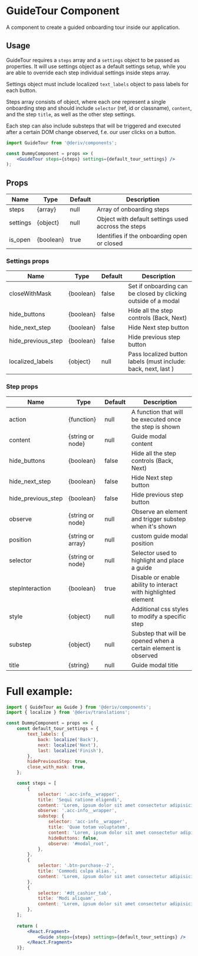 # GuideTour Component

A component to create a guided onboarding tour inside our application.

## Usage

GuideTour requires a `steps` array and a `settings` object to be passed as properties. It will use settings object as a default settings setup, while you are able to override each step individual settings inside steps array.

Settings object must include localized `text_labels` object to pass labels for each button.

Steps array consists of object, where each one represent a single onboarding step and should include `selector` (ref, id or classname), `content`, and the step `title`, as well as the other step settings.

Each step can also include substeps that will be triggered and executed after a certain DOM change observed, f.e. our user clicks on a button.

```jsx
import GuideTour from '@deriv/components';

const DummyComponent = props => (
    <GuideTour steps={steps} settings={default_tour_settings} />
);
```

## Props

| Name        | Type            | Default     | Description                                         |
| ----------- | --------------- | ----------- | --------------------------------------------------- |
| steps       | {array}         | null        | Array of onboarding steps                           |
| settings    | {object}        | null        | Object with default settings used accross the steps |
| is_open     | {boolean}       | true        | Identifies if the onboarding open or closed         |

### Settings props

| Name               | Type      | Default | Description                                                    |
| ------------------ | --------- | ------- | -------------------------------------------------------------- |
| closeWithMask      | {boolean} | false   | Set if onboarding can be closed by clicking outside of a modal |
| hide_buttons       | {boolean} | false   | Hide all the step controls (Back, Next)                        |
| hide_next_step     | {boolean} | false   | Hide Next step button                                          |
| hide_previous_step | {boolean} | false   | Hide previous step button                                      |
| localized_labels   | {object}  | null    | Pass localized button labels (must include: back, next, last ) |

### Step props

| Name               | Type              | Default | Description                                                    |
| ------------------ | ----------------- | ------- | -------------------------------------------------------------- |
| action             | {function}        | null    | A function that will be executed once the step is shown        |
| content            | {string or node}  | null    | Guide modal content                                            |
| hide_buttons       | {boolean}         | false   | Hide all the step controls (Back, Next)                        |
| hide_next_step     | {boolean}         | false   | Hide Next step button                                          |
| hide_previous_step | {boolean}         | false   | Hide previous step button                                      |
| observe            | {string or node}  | null    | Observe an element and trigger substep when it's shown         |
| position           | {string or array} | null    | custom guide modal position                                    |
| selector           | {string or node}  | null    | Selector used to highlight and place a guide                   |
| stepInteraction    | {boolean}         | true    | Disable or enable ability to interact with highlighted element |
| style              | {object}          | null    | Additional css styles to modify a specific step                |
| substep            | {object}          | null    | Substep that will be opened when a certain element is observed |
| title              | {string}          | null    | Guide modal title                                              |

# Full example:

```jsx
import { GuideTour as Guide } from '@deriv/components';
import { localize } from '@deriv/translations';

const DummyComponent = props => {
    const default_tour_settings = {
        text_labels: {
            back: localize('Back'),
            next: localize('Next'),
            last: localize('Finish'),
        },
        hidePreviousStep: true,
        close_with_mask: true,
    };

    const steps = [
        {
            selector: '.acc-info__wrapper',
            title: 'Sequi ratione eligendi',
            content: 'Lorem, ipsum dolor sit amet consectetur adipisicing elit.',
            observe: '.acc-info__wrapper',
            substep: {
                selector: 'acc-info__wrapper',
                title: 'Quae totam voluptatem',
                content: 'Lorem, ipsum dolor sit amet consectetur adipisicing elit.',
                hideButtons: false,
                observe: '#modal_root',
            },
        },
        {
            selector: '.btn-purchase--2',
            title: 'Commodi culpa alias.',
            content: 'Lorem, ipsum dolor sit amet consectetur adipisicing elit.',
        },
        {
            selector: '#dt_cashier_tab',
            title: 'Modi aliquam',
            content: 'Lorem, ipsum dolor sit amet consectetur adipisicing elit.',
        },
    ];
    
    return (
        <React.Fragment>
            <Guide steps={steps} settings={default_tour_settings} />
        </React.Fragment>
    )};
```
